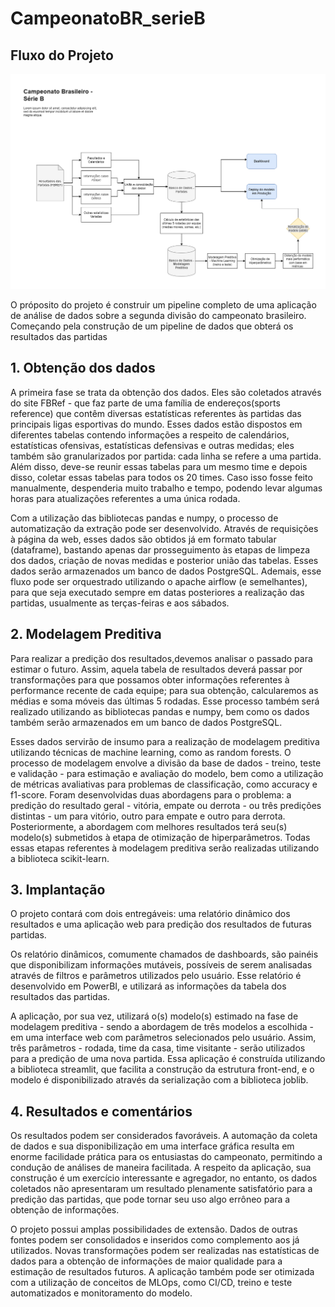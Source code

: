 # CampeonatoBR_serieB

## Fluxo do Projeto

![pipeline](https://github.com/viniciusbelchior0/CampeonatoBR_serieB/blob/main/references/diagrama_br-serieb.drawio.png)

O próposito do projeto é construir um pipeline completo de uma aplicação de análise de dados sobre a segunda divisão do campeonato brasileiro. Começando pela construção de um pipeline de dados que obterá os resultados das partidas 

## 1. Obtenção dos dados

A primeira fase se trata da obtenção dos dados. Eles são coletados através do site FBRef - que faz parte de uma família de endereços(sports reference) que contêm diversas estatísticas referentes às partidas das principais ligas esportivas do mundo. Esses dados estão dispostos em diferentes tabelas contendo informações a respeito de calendários, estatísticas ofensivas, estatísticas defensivas e outras medidas; eles também são granularizados por partida: cada linha se refere a uma partida. Além disso, deve-se reunir essas tabelas para um mesmo time e depois disso, coletar essas tabelas para todos os 20 times. Caso isso fosse feito manualmente, despenderia muito trabalho e tempo, podendo levar algumas horas para atualizações referentes a uma única rodada.

Com a utilização das bibliotecas pandas e numpy, o processo de automatização da extração pode ser desenvolvido. Através de requisições à página da web, esses dados são obtidos já em formato tabular (dataframe), bastando apenas dar prosseguimento às etapas de limpeza dos dados, criação de novas medidas e posterior união das tabelas. Esses dados serão armazenados um banco de dados PostgreSQL. Ademais, esse fluxo pode ser orquestrado utilizando o apache airflow (e semelhantes), para que seja executado sempre em datas posteriores a realização das partidas, usualmente as terças-feiras e aos sábados.

## 2. Modelagem Preditiva

Para realizar a predição dos resultados,devemos analisar o passado para estimar o futuro. Assim, aquela tabela de resultados deverá passar por transformações para que possamos obter informações referentes à performance recente de cada equipe; para sua obtenção, calcularemos as médias e soma móveis das últimas 5 rodadas. Esse processo também será realizado utilizando as bibliotecas pandas e numpy, bem como os dados também serão armazenados em um banco de dados PostgreSQL.

Esses dados servirão de insumo para a realização de modelagem preditiva utilizando técnicas de machine learning, como as random forests. O processo de modelagem envolve a divisão da base de dados - treino, teste e validação - para estimação e avaliação do modelo, bem como a utilização de métricas avaliativas para problemas de classificação, como accuracy e f1-score. Foram desenvolvidas duas abordagens para o problema: a predição do resultado geral - vitória, empate ou derrota - ou três predições distintas - um para vitório, outro para empate e outro para derrota. Posteriormente, a abordagem com melhores resultados terá seu(s) modelo(s) submetidos à etapa de otimização de hiperparâmetros. Todas essas etapas referentes à modelagem preditiva serão realizadas utilizando a biblioteca scikit-learn.


## 3. Implantação

O projeto contará com dois entregáveis: uma relatório dinâmico dos resultados e uma aplicação web para predição dos resultados de futuras partidas.

Os relatório dinâmicos, comumente chamados de dashboards, são painéis que disponibilizam informações mutáveis, possíveis de serem analisadas através de filtros e parâmetros utilizados pelo usuário. Esse relatório é desenvolvido em PowerBI, e utilizará as informações da tabela dos resultados das partidas. 

A aplicação, por sua vez, utilizará o(s) modelo(s) estimado na fase de modelagem preditiva - sendo a abordagem de três modelos a escolhida - em uma interface web com parâmetros selecionados pelo usuário. Assim, três parâmetros - rodada, time da casa, time visitante - serão utilizados para a predição de uma nova partida. Essa aplicação é construída utilizando a biblioteca streamlit, que facilita a construção da estrutura front-end, e o modelo é disponibilizado através da serialização com a biblioteca joblib.

## 4. Resultados e comentários

Os resultados podem ser considerados favoráveis. A automação da coleta de dados e sua disponibilização em uma interface gráfica resulta em enorme facilidade prática para os entusiastas do campeonato, permitindo a condução de análises de maneira facilitada. A respeito da aplicação, sua construção é um exercício interessante e agregador, no entanto, os dados coletados não apresentaram um resultado plenamente satisfatório para a predição das partidas, que pode tornar seu uso algo errôneo para a obtenção de informações.

O projeto possui amplas possibilidades de extensão. Dados de outras fontes podem ser consolidados e inseridos como complemento aos já utilizados. Novas transformações podem ser realizadas nas estatísticas de dados para a obtenção de informações de maior qualidade para a estimação de resultados futuros. A aplicação também pode ser otimizada com a utilização de conceitos de MLOps, como CI/CD, treino e teste automatizados e monitoramento do modelo.
